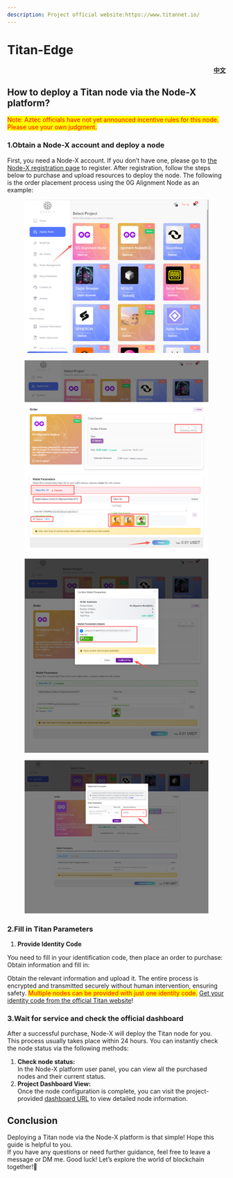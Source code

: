 ```yaml
---
description: Project official website:https://www.titannet.io/
---
```


# Titan-Edge

<p align="right"> <a href="https://docs.node-x.xyz/chan-pin-shou-ce/yi-jian-bu-shu/boundless-network"><strong>中文</strong></a></p>

## How to deploy a Titan node via the Node-X platform?

<mark style="color:red;">Note: Aztec officials have not yet announced incentive rules for this node. Please use your own judgment.</mark>

### 1.Obtain a Node-X account and deploy a node

First, you need a Node-X account. If you don’t have one, please go to [the Node-X registration page](https://node-x.xyz/) to register. After registration, follow the steps below to purchase and upload resources to deploy the node. The following is the order placement process using the 0G Alignment Node as an example:

<figure><img src="../../../.gitbook/assets/E1.png" alt="" width="563"><figcaption></figcaption></figure>

<figure><img src="../../../.gitbook/assets/E2 (2).png" alt="" width="563"><figcaption></figcaption></figure>

<figure><img src="../../../.gitbook/assets/E3 (2).png" alt="" width="563"><figcaption></figcaption></figure>

<figure><img src="../../../.gitbook/assets/E4 (1).png" alt="" width="563"><figcaption></figcaption></figure>

### 2.Fill in Titan Parameters

1. **Provide Identity Code**

You need to fill in your identification code, then place an order to purchase:\
Obtain information and fill in:

Obtain the relevant information and upload it. The entire process is encrypted and transmitted securely without human intervention, ensuring safety. <mark style="color:red;">Multiple nodes can be provided with just one identity code.</mark> [Get your identity code from the official Titan website](https://titannet.gitbook.io/titan-network-cn/zi-yuan-wang-luo-ce-shi/bang-ding-shen-fen-ma#ru-he-shen-qing-shen-fen-ma)!

### 3.Wait for service and check the official dashboard

After a successful purchase, Node-X will deploy the Titan node for you. This process usually takes place within 24 hours. You can instantly check the node status via the following methods:

1. **Check node status:**\
   In the Node-X platform user panel, you can view all the purchased nodes and their current status.
2. **Project Dashboard View:**\
   Once the node configuration is complete, you can visit the project-provided [dashboard URL](https://test1.titannet.io/) to view detailed node information.

## **Conclusion**

Deploying a Titan node via the Node-X platform is that simple! Hope this guide is helpful to you.\
If you have any questions or need further guidance, feel free to leave a message or DM me. Good luck! Let’s explore the world of blockchain together!🚀

